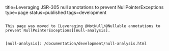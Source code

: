 title=Leveraging JSR-305 null annotations to prevent NullPointerExceptions		
type=page
status=published
tags=development
~~~~~~

This page was moved to [Leveraging @NotNull/@Nullable annotations to prevent NullPointerExceptions][null-analysis].


[null-analysis]: /documentation/development/null-analysis.html
